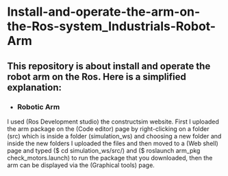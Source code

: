 # Install-and-operate-the-arm-on-the-Ros-system_Industrials-Robot-Arm
## This repository is about install and operate the robot arm on the Ros. Here is a simplified explanation:

* ### Robotic Arm 

I used (Ros Development studio) the constructsim website. First I uploaded the arm package on the (Code editor) page by right-clicking on a folder (src) which is inside a folder (simulation_ws) and choosing a new folder and inside the new folders I uploaded the files and then moved to a (Web shell) page and typed ($ cd simulation_ws/src/) and ($ roslaunch arm_pkg check_motors.launch) to run the package that you downloaded, then the arm can be displayed via the (Graphical tools) page.
